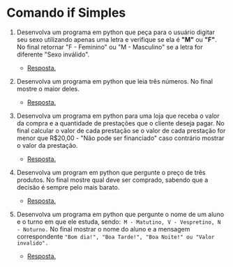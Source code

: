# Comando if Simples

1. Desenvolva um programa em python que peça para o usuário digitar seu sexo utilizando apenas uma letra e verifique se ela é **"M"** ou **"F"**. No final retornar "F - Feminino" ou "M - Masculino" se a letra for diferente "Sexo inválido".

    * [Resposta.](exercicio_1.py)


2. Desenvolva um programa em python que leia três números. No final mostre o maior deles.

    * [Resposta.](exercicio_2.py)


3. Desenvolva um programa em python para uma loja que receba o valor da compra e a quantidade de prestações que o cliente deseja pagar. No final calcular o valor de cada prestação se o valor de cada prestação for menor que R$20,00 - "Não pode ser financiado" caso contrário mostrar o valor da prestação.

    * [Resposta.](exercicio_3.py)


4. Desenvolva um program em python que pergunte o preço de três produtos. No final mostre qual deve ser comprado, sabendo que a decisão é sempre pelo mais barato.

    * [Resposta.](exercicio_4.py)


5. Desenvolva um programa em python que pergunte o nome de um aluno e o turno em que ele estuda, sendo:` M - Matutino, V - Vespretino, N - Noturno.` No final mostrar o nome do aluno e a mensagem correspondente `"Bom dia!", "Boa Tarde!", "Boa Noite!" ou "Valor invalido".`

    * [Resposta.](exercicio_5.py)

